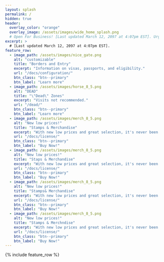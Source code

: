 ```yaml
---
layout: splash
permalink: /
hidden: true
header:
  overlay_color: "orange"
  overlay_image: /assets/images/wide_home_splash.png
  # Open For Business! [Last updated March 12, 2097 at 4:07pm EST]. Urgent bug fixes needed. Salary needed for engineers. Please assist by calling 822 - 719 - 8338.
excerpt: >
  # [Last updated March 12, 2097 at 4:07pm EST].
feature_row:
  - image_path: /assets/images/nice_gate.png
    alt: "customizable"
    title: "Borders and Entry"
    excerpt: "Information on visas, passports, and eligibility."
    url: "/docs/configuration/"
    btn_class: "btn--primary"
    btn_label: "Learn more"
  - image_path: /assets/images/horse_8_5.png
    alt: "DEAD"
    title: "\"Dead\" Zones"
    excerpt: "Visits not recommended."
    url: "/dead/"
    btn_class: "btn--primary"
    btn_label: "Learn more"
  - image_path: /assets/images/merch_8_5.png
    alt: "New low prices!"
    title: "Stamps & Merchandise"
    excerpt: "With new low prices and great selection, it's never been a better time to buy merch! Shipping times may be delayed by up to six months depending on interstate embargos."
    url: "/docs/license/"
    btn_class: "btn--primary"
    btn_label: "Buy Now!"
  - image_path: /assets/images/merch_8_5.png
    alt: "New low prices!"
    title: "Staps & Merchandise"
    excerpt: "With new low prices and great selection, it's never been a better time to buy merch! Shipping times may be delayed by up to six months depending on interstate embargos."
    url: "/docs/license/"
    btn_class: "btn--primary"
    btn_label: "Buy Now!"
  - image_path: /assets/images/merch_8_5.png
    alt: "New low prices!"
    title: "Stamps& Merchandise"
    excerpt: "With new low prices and great selection, it's never been a better time to buy merch! Shipping times may be delayed by up to six months depending on interstate embargos."
    url: "/docs/license/"
    btn_class: "btn--primary"
    btn_label: "Buy Now!"
  - image_path: /assets/images/merch_8_5.png
    alt: "New low prices!"
    title: "Stamps & Merchndise"
    excerpt: "With new low prices and great selection, it's never been a better time to buy merch! Shipping times may be delayed by up to six months depending on interstate embargos."
    url: "/docs/license/"
    btn_class: "btn--primary"
    btn_label: "Buy Now!"
---
```


{% include feature_row %}